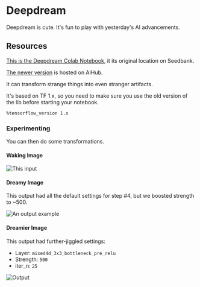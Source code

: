 # Deepdream

Deepdream is cute.  It's fun to play with yesterday's AI advancements.

## Resources

[This is the Deepdream Colab Notebook](https://research.google.com/seedbank/seed/deepdream), it its original location on Seedbank.

[The newer version](https://aihub.cloud.google.com/p/products%2Ff9e8fc11-ad0f-410a-bebe-2482066ce570) is hosted on AIHub.

It can transform strange things into even stranger artifacts.

It's based on TF 1.x, so you need to make sure you use the old version of the lib before starting your notebook.

`%tensorflow_version 1.x`

### Experimenting

You can then do some transformations.


#### Waking Image

![This input](https://user-images.githubusercontent.com/38859656/78388122-78d1dc00-75ae-11ea-819b-626d608970ee.jpg)


#### Dreamy Image

This output had all the default settings for step #4, but we boosted strength to ~500.

![An output example](https://user-images.githubusercontent.com/38859656/78389969-bf750580-75b1-11ea-8ef4-9b295657588a.jpeg)

#### Dreamier Image

This output had further-jiggled settings:

- Layer: `mixed4d_3x3_bottleneck_pre_relu`
- Strength: `500`
- iter_n: `25`

![Output](https://user-images.githubusercontent.com/38859656/78391770-04e70200-75b5-11ea-8451-06236a9036c2.jpeg)
